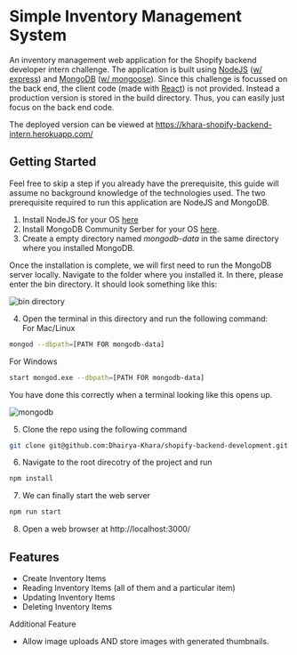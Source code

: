 # Simple Inventory Management System

An inventory management web application for the Shopify backend developer intern challenge. 
The application is built using [NodeJS](https://nodejs.org/en/) ([w/ express](https://expressjs.com/)) and [MongoDB](https://www.mongodb.com/) ([w/ mongoose](https://mongoosejs.com/)). Since this challenge is focussed on the back end, the client code (made with [React](https://reactjs.org/)) is not provided. Instead a production version is stored in the build directory. Thus, you can easily just focus on the back end code. 

The deployed version can be viewed at https://khara-shopify-backend-intern.herokuapp.com/
## Getting Started
Feel free to skip a step if you already have the prerequisite, this guide will assume no background knowledge of the technologies used. 
The two prerequisite required to run this application are NodeJS and MongoDB.

1. Install NodeJS for your OS [here](https://nodejs.org/en/download/)
2. Install MongoDB Community Serber for your OS [here](https://www.mongodb.com/try/download/community?tck=docs_server).
3. Create a empty directory named *mongodb-data* in the same directory where you installed MongoDB. 

Once the installation is complete, we will first need to run the MongoDB server locally. Navigate to the folder where you installed it. In there, please enter the bin directory. It should look something like this:

![bin directory](https://i.ibb.co/3Tts9CN/image.png)

4. Open the terminal in this directory and run the following command:<br />
For Mac/Linux
```bash
mongod --dbpath=[PATH FOR mongodb-data]
```
For Windows
```bash
start mongod.exe --dbpath=[PATH FOR mongodb-data]
```

You have done this correctly when a terminal looking like this opens up.

![mongodb](https://i.ibb.co/RhrQF0d/image.png)

5. Clone the repo using the following command
```bash
git clone git@github.com:Dhairya-Khara/shopify-backend-development.git
```

6. Navigate to the root direcotry of the project and run
```bash
npm install
```

7. We can finally start the web server
```bash
npm run start
```

8. Open a web browser at http://localhost:3000/

## Features
- Create Inventory Items
- Reading Inventory Items (all of them and a particular item)
- Updating Inventory Items
- Deleting Inventory Items

Additional Feature
- Allow image uploads AND store images with generated thumbnails.


  
